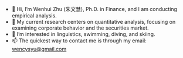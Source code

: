 - 👋 Hi, I’m Wenhui Zhu (朱文慧), Ph.D. in Finance, and I am conducting empirical analysis.
- 👀 My current research centers on quantitative analysis, focusing on examining corporate behavior and the securities market.
- 🌱 I’m interested in linguistics, swimming, diving, and skiing.
- 📫 The quickest way to contact me is through my email: wencysyu@gmail.com

<!---
JuMunhye/JuMunhye is a ✨ special ✨ repository because its `README.md` (this file) appears on your GitHub profile.
You can click the Preview link to take a look at your changes.
--->
